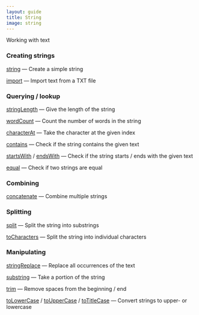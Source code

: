 ```yaml
---
layout: guide
title: String
image: string
---
```

Working with text

### Creating strings

[string](../ref/string.html) — Create a simple string

[import](../ref/import.html) — Import text from a TXT file

### Querying / lookup

[stringLength](../ref/stringLength.html) — Give the length of the string

[wordCount](../ref/wordCount.html) — Count the number of words in the string

[characterAt](../ref/characterAt.html) — Take the character at the given index

[contains](../ref/contains.html) — Check if the string contains the given text

[startsWith](../ref/startsWith.html) / [endsWith](../ref/endsWith.html) — Check if the string starts / ends with the given text

[equal](../ref/equal.html) — Check if two strings are equal

### Combining

[concatenate](../ref/concatenate.html) — Combine multiple strings

### Splitting

[split](../ref/split.html) — Split the string into substrings

[toCharacters](../ref/toCharacters.html) — Split the string into individual characters

### Manipulating

[stringReplace](../ref/stringReplace.html) — Replace all occurrences of the text

[substring](../ref/substring.html) — Take a portion of the string

[trim](../ref/trim.html) — Remove spaces from the beginning / end

[toLowerCase](../ref/toLowerCase.html) / [toUpperCase](../ref/toUpperCase.html) / [toTitleCase](../ref/toTitleCase.html) — Convert strings to upper- or lowercase
